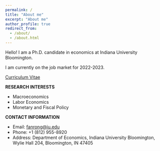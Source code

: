 ```yaml
---
permalink: /
title: "About me"
excerpt: "About me"
author_profile: true
redirect_from: 
  - /about/
  - /about.html
---
```

Hello! I am a Ph.D. candidate in economics at Indiana University Bloomington.

I am currently on the job market for 2022-2023.

[Curriculum Vitae](http://rfan1994.github.io/files/CV_Rong.pdf)

**RESEARCH INTERESTS**

* Macroeconomics
* Labor Economics
* Monetary and Fiscal Policy

**CONTACT INFORMATION**

* Email: fanrong@iu.edu
* Phone: +1 (812) 955-8920
* Address: Department of Economics, Indiana University Bloomington, Wylie Hall 204, Bloomington, IN 47405
